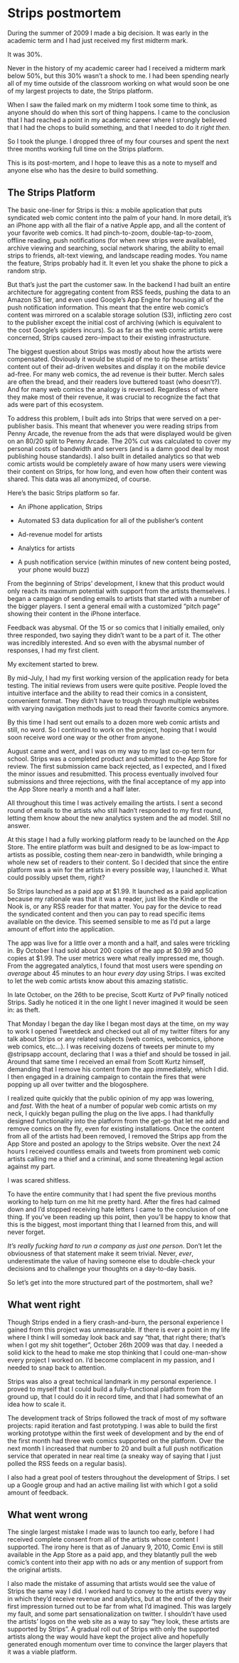 # Strips postmortem

During the summer of 2009 I made a big decision. It was early in the academic term and I had just received my first midterm mark.

It was 30%.

Never in the history of my academic career had I received a midterm mark below 50%, but this 30% wasn’t a shock to me. I had been spending nearly all of my time outside of the classroom working on what would soon be one of my largest projects to date, the Strips platform.

When I saw the failed mark on my midterm I took some time to think, as anyone should do when this sort of thing happens. I came to the conclusion that I had reached a point in my academic career where I strongly believed that I had the chops to build something, and that I needed to do it _right then._

So I took the plunge. I dropped three of my four courses and spent the next three months working full time on the Strips platform.

This is its post-mortem, and I hope to leave this as a note to myself and anyone else who has the desire to build something.

## The Strips Platform

The basic one-liner for Strips is this: a mobile application that puts syndicated web comic content into the palm of your hand. In more detail, it’s an iPhone app with all the flair of a native Apple app, and all the content of your favorite web comics. It had pinch-to-zoom, double-tap-to-zoom, offline reading, push notifications (for when new strips were available), archive viewing and searching, social network sharing, the ability to email strips to friends, alt-text viewing, and landscape reading modes. You name the feature, Strips probably had it. It even let you shake the phone to pick a random strip.

But that’s just the part the customer saw. In the backend I had built an entire architecture for aggregating content from RSS feeds, pushing the data to an Amazon S3 tier, and even used Google’s App Engine for housing all of the push notification information. This meant that the entire web comic’s content was mirrored on a scalable storage solution (S3), inflicting zero cost to the publisher except the initial cost of archiving (which is equivalent to the cost Google’s spiders incurs). So as far as the web comic artists were concerned, Strips caused zero-impact to their existing infrastructure.

The biggest question about Strips was mostly about how the artists were compensated. Obviously it would be stupid of me to rip these artists’ content out of their ad-driven websites and display it on the mobile device ad-free. For many web comics, the ad revenue is their butter. Merch sales are often the bread, and their readers love buttered toast (who doesn’t?). And for many web comics the analogy is reversed. Regardless of where they make most of their revenue, it was crucial to recognize the fact that ads were part of this ecosystem.

To address this problem, I built ads into Strips that were served on a per-publisher basis. This meant that whenever you were reading strips from Penny Arcade, the revenue from the ads that were displayed would be given on an 80/20 split to Penny Arcade. The 20% cut was calculated to cover my personal costs of bandwidth and servers (and is a damn good deal by most publishing house standards). I also built in detailed analytics so that web comic artists would be completely aware of how many users were viewing their content on Strips, for how long, and even how often their content was shared. This data was all anonymized, of course.

Here’s the basic Strips platform so far.

*   An iPhone application, Strips
    
*   Automated S3 data duplication for all of the publisher’s content
    
*   Ad-revenue model for artists
    
*   Analytics for artists
    
*   A push notification service (within minutes of new content being posted, your phone would buzz)
    

From the beginning of Strips’ development, I knew that this product would only reach its maximum potential with support from the artists themselves. I began a campaign of sending emails to artists that started with a number of the bigger players. I sent a general email with a customized “pitch page” showing their content in the iPhone interface.

Feedback was abysmal. Of the 15 or so comics that I initially emailed, only three responded, two saying they didn’t want to be a part of it. The other was incredibly interested. And so even with the abysmal number of responses, I had my first client.

My excitement started to brew.

By mid-July, I had my first working version of the application ready for beta testing. The initial reviews from users were quite positive. People loved the intuitive interface and the ability to read their comics in a consistent, convenient format. They didn’t have to trough through multiple websites with varying navigation methods just to read their favorite comics anymore.

By this time I had sent out emails to a dozen more web comic artists and still, no word. So I continued to work on the project, hoping that I would soon receive word one way or the other from anyone.

August came and went, and I was on my way to my last co-op term for school. Strips was a completed product and submitted to the App Store for review. The first submission came back rejected, as I expected, and I fixed the minor issues and resubmitted. This process eventually involved four submissions and three rejections, with the final acceptance of my app into the App Store nearly a month and a half later.

All throughout this time I was actively emailing the artists. I sent a second round of emails to the artists who still hadn’t responded to my first round, letting them know about the new analytics system and the ad model. Still no answer.

At this stage I had a fully working platform ready to be launched on the App Store. The entire platform was built and designed to be as low-impact to artists as possible, costing them near-zero in bandwidth, while bringing a whole new set of readers to their content. So I decided that since the entire platform was a win for the artists in every possible way, I launched it. What could possibly upset them, right?

So Strips launched as a paid app at $1.99. It launched as a paid application because my rationale was that it was a reader, just like the Kindle or the Nook is, or any RSS reader for that matter. You pay for the device to read the syndicated content and then you can pay to read specific items available on the device. This seemed sensible to me as I’d put a large amount of effort into the application.

The app was live for a little over a month and a half, and sales were trickling in. By October I had sold about 200 copies of the app at $0.99 and 50 copies at $1.99. The user metrics were what really impressed me, though. From the aggregated analytics, I found that most users were spending _on average_ about 45 minutes to an hour _every day_ using Strips. I was excited to let the web comic artists know about this amazing statistic.

In late October, on the 26th to be precise, Scott Kurtz of PvP finally noticed Strips. Sadly he noticed it in the one light I never imagined it would be seen in: as theft.

That Monday I began the day like I began most days at the time, on my way to work I opened Tweetdeck and checked out all of my twitter filters for any talk about Strips or any related subjects (web comics, webcomics, iphone web comics, etc…). I was receiving dozens of tweets per minute to my @stripsapp account, declaring that I was a thief and should be tossed in jail. Around that same time I received an email from Scott Kurtz himself, demanding that I remove his content from the app immediately, which I did. I then engaged in a draining campaign to contain the fires that were popping up all over twitter and the blogosphere.

I realized quite quickly that the public opinion of my app was lowering, and _fast_. With the heat of a number of popular web comic artists on my neck, I quickly began pulling the plug on the live apps. I had thankfully designed functionality into the platform from the get-go that let me add and remove comics on the fly, even for existing installations. Once the content from all of the artists had been removed, I removed the Strips app from the App Store and posted an apology to the Strips website. Over the next 24 hours I received countless emails and tweets from prominent web comic artists calling me a thief and a criminal, and some threatening legal action against my part.

I was scared shitless.

To have the entire community that I had spent the five previous months working to help turn on me hit me pretty hard. After the fires had calmed down and I’d stopped receiving hate letters I came to the conclusion of one thing. If you’ve been reading up this point, then you’ll be happy to know that this is the biggest, most important thing that I learned from this, and will never forget.

_It’s really fucking hard to run a company as just one person_. Don’t let the obviousness of that statement make it seem trivial. Never, _ever_, underestimate the value of having someone else to double-check your decisions and to challenge your thoughts on a day-to-day basis.

So let’s get into the more structured part of the postmortem, shall we?

## What went right

Though Strips ended in a fiery crash-and-burn, the personal experience I gained from this project was unmeasurable. If there is ever a point in my life where I think I will someday look back and say “that, that right there; that’s when I got my shit together”, October 26th 2009 was that day. I needed a solid kick to the head to make me stop thinking that I could one-man-show every project I worked on. I’d become complacent in my passion, and I needed to snap back to attention.

Strips was also a great technical landmark in my personal experience. I proved to myself that I could build a fully-functional platform from the ground up, that I could do it in record time, and that I had somewhat of an idea how to scale it.

The development track of Strips followed the track of most of my software projects: rapid iteration and fast prototyping. I was able to build the first working prototype within the first week of development and by the end of the first month had three web comics supported on the platform. Over the next month I increased that number to 20 and built a full push notification service that operated in near real time (a sneaky way of saying that I just polled the RSS feeds on a regular basis).

I also had a great pool of testers throughout the development of Strips. I set up a Google group and had an active mailing list with which I got a solid amount of feedback.

## What went wrong

The single largest mistake I made was to launch too early, before I had received complete consent from all of the artists whose content I supported. The irony here is that as of January 9, 2010, Comic Envi is still available in the App Store as a paid app, and they blatantly pull the web comic’s content into their app with no ads or any mention of support from the original artists.

I also made the mistake of assuming that artists would see the value of Strips the same way I did. I worked hard to convey to the artists every way in which they’d receive revenue and analytics, but at the end of the day their first impression turned out to be far from what I’d imagined. This was largely my fault, and some part sensationalization on twitter. I shouldn’t have used the artists’ logos on the web site as a way to say “hey look, these artists are supported by Strips”. A gradual roll out of Strips with only the supported artists along the way would have kept the project alive and hopefully generated enough momentum over time to convince the larger players that it was a viable platform.
